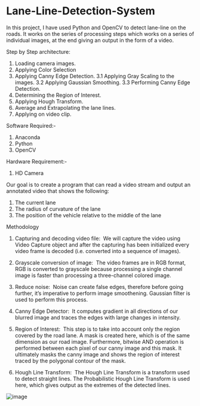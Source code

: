 # Lane-Line-Detection-System
In this project, I have used Python and OpenCV to detect lane-line on the roads. It works on the series of processing steps which works on a series of individual images, at the end giving an output in the form of a video.


Step by Step architecture:
1. Loading camera images.
2. Applying Color Selection
3. Applying Canny Edge Detection.
   3.1 Applying Gray Scaling to the images.
   3.2 Applying Gaussian Smoothing.
   3.3 Performing Canny Edge Detection.
4. Determining the Region of Interest.
5. Applying Hough Transform.
6. Average and Extrapolating the lane lines.
7. Applying on video clip.

Software Required:-
1. Anaconda
2. Python
3. OpenCV

Hardware Requirement:-
1. HD Camera

Our goal is to create a program that can read a video stream and output an annotated video that shows the following:
1. The current lane
2. The radius of curvature of the lane
3. The position of the vehicle relative to the middle of the lane

Methodology

1. Capturing and decoding video file: 
        We will capture the video using Video Capture object and after the capturing has been initialized every video frame is decoded (i.e. converted into a sequence of images).

2. Grayscale conversion of image: 
        The video frames are in RGB format, RGB is converted to grayscale because processing a single channel image is faster than processing a three-channel colored image.

3. Reduce noise: 
        Noise can create false edges, therefore before going further, it’s imperative to perform image smoothening. Gaussian filter is used to perform this process.

4. Canny Edge Detector: 
        It computes gradient in all directions of our blurred image and traces the edges with large changes in intensity.

5. Region of Interest: 
        This step is to take into account only the region covered by the road lane. A mask is created here, which is of the same dimension as our road image. Furthermore, bitwise AND operation is performed between each pixel of our canny image and this mask. It ultimately masks the canny image and shows the region of interest traced by the polygonal contour of the mask.

6. Hough Line Transform: 
        The Hough Line Transform is a transform used to detect straight lines. The Probabilistic Hough Line Transform is used here, which gives output as the extremes of the detected lines.


![image](https://user-images.githubusercontent.com/70278613/180045900-b609e041-2450-4ae8-bbaf-f6b735060c22.png)
